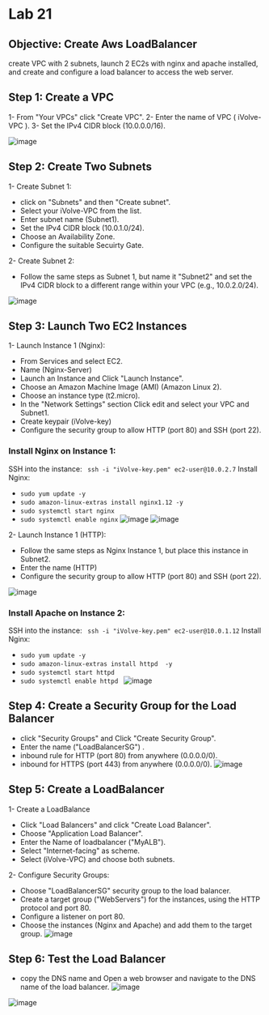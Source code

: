 # Lab 21
## Objective: Create Aws LoadBalancer 
create VPC  with 2 subnets, launch 2 EC2s with nginx and apache installed, and create and configure a load balancer to access the web server.

## Step 1: Create a VPC

1- From "Your VPCs" click "Create VPC".
2- Enter the name of VPC ( iVolve-VPC ).
3- Set the IPv4 CIDR block (10.0.0.0/16).

![image](https://github.com/ramy282/iVolve_OJT/assets/60857262/46a91f5b-bdcc-46d4-ab13-05bd9ec29324)

## Step 2: Create Two Subnets
1- Create Subnet 1:

- click on "Subnets" and then "Create subnet".
- Select your iVolve-VPC from the list.
- Enter subnet name (Subnet1).
- Set the IPv4 CIDR block (10.0.1.0/24).
- Choose an Availability Zone.
- Configure the suitable Secuirty Gate.

2- Create Subnet 2:
- Follow the same steps as Subnet 1, but name it "Subnet2" and set the IPv4 CIDR block to a different range within your VPC (e.g., 10.0.2.0/24).

![image](https://github.com/ramy282/iVolve_OJT/assets/60857262/361d671e-fe4f-4267-b521-42fb270e8993)

## Step 3: Launch Two EC2 Instances

1- Launch Instance 1 (Nginx):
- From Services and select EC2.
-  Name (Nginx-Server)
- Launch an Instance and Click "Launch Instance".
- Choose an Amazon Machine Image (AMI) (Amazon Linux 2).
- Choose an instance type (t2.micro).
- In the "Network Settings" section Click edit and select your VPC and Subnet1.
- Create keypair (iVolve-key)
- Configure the security group to allow HTTP (port 80) and SSH (port 22).
### Install Nginx on Instance 1:
SSH into the instance: ` ssh -i "iVolve-key.pem" ec2-user@10.0.2.7`
Install Nginx: 
- `sudo yum update -y`
- `sudo amazon-linux-extras install nginx1.12 -y`
- `sudo systemctl start nginx`
- `sudo systemctl enable nginx`
![image](https://github.com/ramy282/iVolve_OJT/assets/60857262/9c40e2dc-d02c-4908-a55a-cf7a1e369f91)
![image](https://github.com/ramy282/iVolve_OJT/assets/60857262/71be93f2-ca43-4fc2-818b-6b8e90213124)

2- Launch Instance 1 (HTTP):
- Follow the same steps as Nginx Instance 1, but place this instance in Subnet2.
- Enter the name (HTTP)
- Configure the security group to allow HTTP (port 80) and SSH (port 22).

![image](https://github.com/ramy282/iVolve_OJT/assets/60857262/9e955efa-cdab-4b45-bfa2-8a04e45c81bd)

### Install Apache on Instance 2:
SSH into the instance: ` ssh -i "iVolve-key.pem" ec2-user@10.0.1.12`
Install Nginx: 
- `sudo yum update -y`
- `sudo amazon-linux-extras install httpd  -y`
- `sudo systemctl start httpd`
- `sudo systemctl enable httpd `
![image](https://github.com/ramy282/iVolve_OJT/assets/60857262/fecbc9fe-1b39-456f-aa8c-9f24764e0283)

## Step 4: Create a Security Group for the Load Balancer
- click "Security Groups" and Click "Create Security Group".
- Enter the name ("LoadBalancerSG") .
- inbound rule for HTTP (port 80) from anywhere (0.0.0.0/0).
- inbound for HTTPS (port 443) from anywhere (0.0.0.0/0).
![image](https://github.com/ramy282/iVolve_OJT/assets/60857262/76473506-ddf5-48e4-bf23-19e314d5efb6)

## Step 5: Create a LoadBalancer
1- Create a LoadBalance 
- Click "Load Balancers" and click "Create Load Balancer".
- Choose "Application Load Balancer".
- Enter the Name of loadbalancer ("MyALB").
- Select "Internet-facing" as scheme.
- Select (iVolve-VPC) and choose both subnets.

2- Configure Security Groups:
- Choose "LoadBalancerSG" security group to the load balancer.
- Create a target group ("WebServers") for the instances, using the HTTP protocol and port 80.
- Configure a listener on port 80.
- Choose the instances (Nginx and Apache) and add them to the target group.
![image](https://github.com/ramy282/iVolve_OJT/assets/60857262/c95bb7c3-2538-4b32-953d-a622d93e50f3)

## Step 6: Test the Load Balancer
- copy the DNS name and Open a web browser and navigate to the DNS name of the load balancer.
![image](https://github.com/ramy282/iVolve_OJT/assets/60857262/01caa8ec-8e54-4de0-9550-a65f88905ebc)

![image](https://github.com/ramy282/iVolve_OJT/assets/60857262/26ebaec4-c68e-49b8-989f-f2b27afeb8be)

